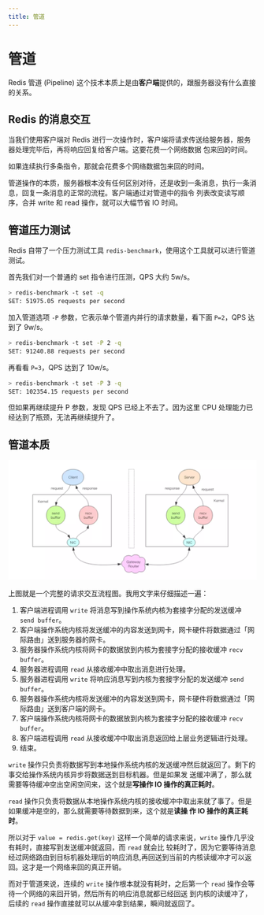 ```yaml
---
title: 管道
---
```

# 管道
Redis 管道 (Pipeline) 这个技术本质上是由**客户端**提供的，跟服务器没有什么直接的关系。

## Redis 的消息交互
当我们使用客户端对 Redis 进行一次操作时，客户端将请求传送给服务器，服务器处理完毕后，再将响应回复给客户端。这要花费一个网络数据
包来回的时间。

如果连续执行多条指令，那就会花费多个网络数据包来回的时间。

管道操作的本质，服务器根本没有任何区别对待，还是收到一条消息，执行一条消息，回复一条消息的正常的流程。客户端通过对管道中的指令
列表改变读写顺序，合并 write 和 read 操作，就可以大幅节省 IO 时间。

## 管道压力测试

Redis 自带了一个压力测试工具 `redis-benchmark`，使用这个工具就可以进行管道测试。

首先我们对一个普通的 set 指令进行压测，QPS 大约 5w/s。
```sh
> redis-benchmark -t set -q
SET: 51975.05 requests per second
```

加入管道选项 `-P` 参数，它表示单个管道内并行的请求数量，看下面 `P=2`，QPS 达到了 9w/s。
```sh
> redis-benchmark -t set -P 2 -q
SET: 91240.88 requests per second
```

再看看 `P=3`，QPS 达到了 10w/s。
```sh
> redis-benchmark -t set -P 3 -q
SET: 102354.15 requests per second
```

但如果再继续提升 P 参数，发现 QPS 已经上不去了。因为这里 CPU 处理能力已经达到了瓶颈，无法再继续提升了。

## 管道本质
![](../../imgs/pipeline.jpg)

上图就是一个完整的请求交互流程图。我用文字来仔细描述一遍：

1. 客户端进程调用 `write` 将消息写到操作系统内核为套接字分配的发送缓冲 `send buffer`。
2. 客户端操作系统内核将发送缓冲的内容发送到网卡，网卡硬件将数据通过「网际路由」送到服务器的网卡。
3. 服务器操作系统内核将网卡的数据放到内核为套接字分配的接收缓冲 `recv buffer`。
4. 服务器进程调用 `read` 从接收缓冲中取出消息进行处理。
5. 服务器进程调用 `write` 将响应消息写到内核为套接字分配的发送缓冲 `send buffer`。
6. 服务器操作系统内核将发送缓冲的内容发送到网卡，网卡硬件将数据通过「网际路由」送到客户端的网卡。
7. 客户端操作系统内核将网卡的数据放到内核为套接字分配的接收缓冲 `recv buffer`。
8. 客户端进程调用 `read` 从接收缓冲中取出消息返回给上层业务逻辑进行处理。
9. 结束。

`write` 操作只负责将数据写到本地操作系统内核的发送缓冲然后就返回了。剩下的事交给操作系统内核异步将数据送到目标机器。但是如果发
送缓冲满了，那么就需要等待缓冲空出空闲空间来，这个就是**写操作 IO 操作的真正耗时**。

`read` 操作只负责将数据从本地操作系统内核的接收缓冲中取出来就了事了。但是如果缓冲是空的，那么就需要等待数据到来，这个就是**读操
作 IO 操作的真正耗时**。

所以对于 `value = redis.get(key)` 这样一个简单的请求来说，`write` 操作几乎没有耗时，直接写到发送缓冲就返回，而 `read` 就会比
较耗时了，因为它要等待消息经过网络路由到目标机器处理后的响应消息,再回送到当前的内核读缓冲才可以返回。这才是一个网络来回的真正开销。

而对于管道来说，连续的 `write` 操作根本就没有耗时，之后第一个 `read` 操作会等待一个网络的来回开销，然后所有的响应消息就都已经回送
到内核的读缓冲了，后续的 `read` 操作直接就可以从缓冲拿到结果，瞬间就返回了。
